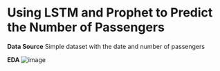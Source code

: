 # Using LSTM and Prophet to Predict the Number of Passengers

**Data Source**
Simple dataset with the date and number of passengers

**EDA**
![image](https://user-images.githubusercontent.com/131489230/235701140-21f98859-1575-4cff-a081-499c3f939424.png)

